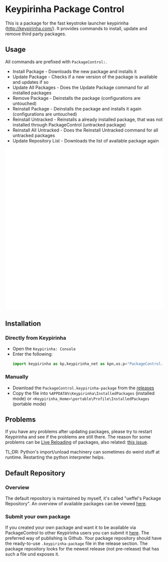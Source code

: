 Keypirinha Package Control
==========================

This is a package for the fast keystroke launcher keypirinha (http://keypirinha.com/). It provides
commands to install, update and remove third party packages.

## Usage

All commands are prefixed with `PackageControl:`.
* Install Package - Downloads the new package and installs it
* Update Package - Checks if a new version of the package is available and updates if so
* Update All Packages - Does the Update Package command for all installed packages
* Remove Package - Deinstalls the package (configurations are untouched)
* Reinstall Package - Deinstalls the package and installs it again (configurations are untouched)
* Reinstall Untracked - Reinstalls a already installed package, that was not installed through
  PackageControl (untracked package)
* Reinstall All Untracked - Does the  Reinstall Untracked command for all untracked packages
* Update Repository List - Downloads the list of available package again

![Usage](usage.gif)

## Installation

### Directly from Keypirinha

* Open the `Keypirinha: Console`
* Enter the following:
    ```python
    import keypirinha as kp,keypirinha_net as kpn,os;p="PackageControl.keypirinha-package";d=kpn.build_urllib_opener().open("https://github.com/ueffel/Keypirinha-PackageControl/releases/download/0.3/"+p);pb=d.read();d.close();f=open(os.path.join(kp.installed_package_dir(),p),"wb");f.write(pb);f.close()
    ```

### Manually

* Download the `PackageControl.keypirinha-package` from the
  [releases](https://github.com/ueffel/Keypirinha-PackageControl/releases/latest)
* Copy the file into `%APPDATA%\Keypirinha\InstalledPackages` (installed mode) or
  `<Keypirinha_Home>\portable\Profile\InstalledPackages` (portable mode)

## Problems

If you have any problems after updating packages, please try to restart Keypirinha and see if the
problems are still there. The reason for some problems can be [Live
Reloading](http://keypirinha.com/api/overview.html?highlight=tricky#reloading) of packages, also
related: [this issue](https://github.com/Keypirinha/Keypirinha/issues/117).

TL;DR: Python's import/unload machinery can sometimes do weird stuff at runtime. Restarting the
python interpreter helps.

## Default Repository

### Overview

The default repository is maintained by myself, it's called "ueffel's Package Repository". An
overview of available packages can be viewed [here](https://ue.spdns.de/packagecontrol/).

### Submit your own package

If you created your own package and want it to be available via PackageControl to other Keypirinha
users you can submit it [here](https://ue.spdns.de/packagecontrol/new_package). The preferred way of
publishing is Github. Your package repository should have the ready-to-use `.keypirinha-package`
file in the release section. The package repository looks for the newest release (not pre-release)
that has such a file und exposes it.

